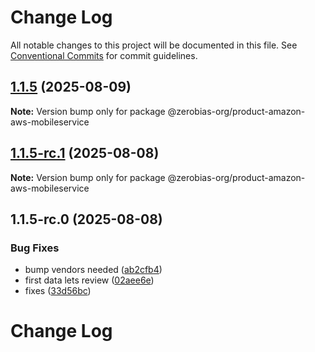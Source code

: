 # Change Log

All notable changes to this project will be documented in this file.
See [Conventional Commits](https://conventionalcommits.org) for commit guidelines.

## [1.1.5](https://github.com/zerobias-org/product/compare/@zerobias-org/product-amazon-aws-mobileservice@1.1.5-rc.1...@zerobias-org/product-amazon-aws-mobileservice@1.1.5) (2025-08-09)

**Note:** Version bump only for package @zerobias-org/product-amazon-aws-mobileservice





## [1.1.5-rc.1](https://github.com/zerobias-org/product/compare/@zerobias-org/product-amazon-aws-mobileservice@1.1.5-rc.0...@zerobias-org/product-amazon-aws-mobileservice@1.1.5-rc.1) (2025-08-08)

**Note:** Version bump only for package @zerobias-org/product-amazon-aws-mobileservice





## 1.1.5-rc.0 (2025-08-08)


### Bug Fixes

* bump vendors needed ([ab2cfb4](https://github.com/zerobias-org/product/commit/ab2cfb4a9cf2e3008e08b068f98011fec096c932))
* first data lets review ([02aee6e](https://github.com/zerobias-org/product/commit/02aee6e8c4f11675de7c63a00f4c8254a67a4dd7))
* fixes ([33d56bc](https://github.com/zerobias-org/product/commit/33d56bcaedf3fa5e3939a33c0fb57eda53539d05))





# Change Log
